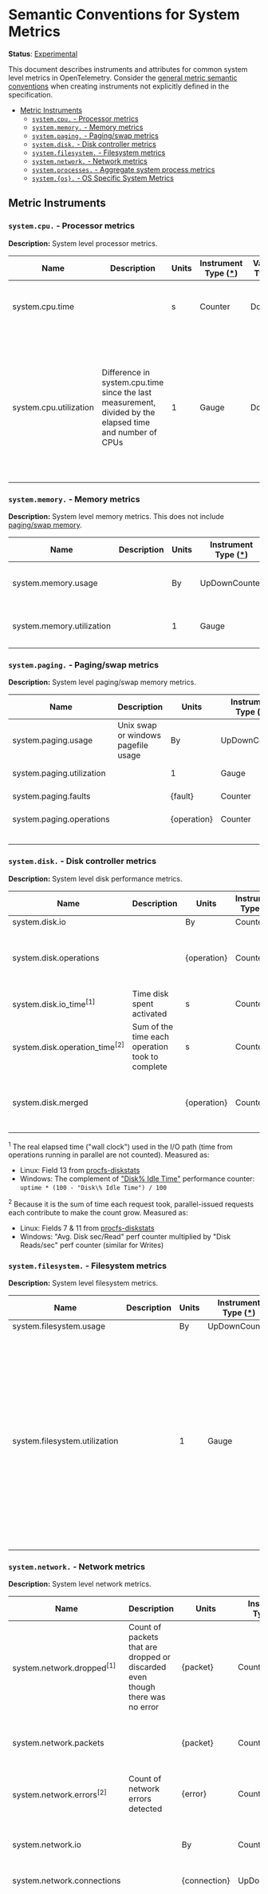 <!--- Hugo front matter used to generate the website version of this page:
linkTitle: System
--->

# Semantic Conventions for System Metrics

**Status**: [Experimental](../../document-status.md)

This document describes instruments and attributes for common system level
metrics in OpenTelemetry. Consider the [general metric semantic
conventions](README.md#general-metric-semantic-conventions) when creating
instruments not explicitly defined in the specification.

<!-- Re-generate TOC with `markdown-toc --no-first-h1 -i` -->

<!-- toc -->

- [Metric Instruments](#metric-instruments)
  * [`system.cpu.` - Processor metrics](#systemcpu---processor-metrics)
  * [`system.memory.` - Memory metrics](#systemmemory---memory-metrics)
  * [`system.paging.` - Paging/swap metrics](#systempaging---pagingswap-metrics)
  * [`system.disk.` - Disk controller metrics](#systemdisk---disk-controller-metrics)
  * [`system.filesystem.` - Filesystem metrics](#systemfilesystem---filesystem-metrics)
  * [`system.network.` - Network metrics](#systemnetwork---network-metrics)
  * [`system.processes.` - Aggregate system process metrics](#systemprocesses---aggregate-system-process-metrics)
  * [`system.{os}.` - OS Specific System Metrics](#systemos---os-specific-system-metrics)

<!-- tocstop -->

## Metric Instruments

### `system.cpu.` - Processor metrics

**Description:** System level processor metrics.

| Name                   | Description                                                                                              | Units | Instrument Type ([*](README.md#instrument-types)) | Value Type | Attribute Key(s) | Attribute Values                    |
| ---------------------- | -------------------------------------------------------------------------------------------------------- | ----- | ------------------------------------------------- | ---------- | ---------------- | ----------------------------------- |
| system.cpu.time        |                                                                                                          | s     | Counter                                           | Double     | state            | idle, user, system, interrupt, etc. |
|                        |                                                                                                          |       |                                                   |            | cpu              | CPU number [0..n-1]                 |
| system.cpu.utilization | Difference in system.cpu.time since the last measurement, divided by the elapsed time and number of CPUs | 1     | Gauge                                             | Double     | state            | idle, user, system, interrupt, etc. |
|                        |                                                                                                          |       |                                                   |            | cpu              | CPU number (0..n)                   |

### `system.memory.` - Memory metrics

**Description:** System level memory metrics. This does not include [paging/swap
memory](#systempaging---pagingswap-metrics).

| Name                      | Description | Units | Instrument Type ([*](README.md#instrument-types)) | Value Type | Attribute Key | Attribute Values         |
| ------------------------- | ----------- | ----- | ------------------------------------------------- | ---------- | ------------- | ------------------------ |
| system.memory.usage       |             | By    | UpDownCounter                                     | Int64      | state         | used, free, cached, etc. |
| system.memory.utilization |             | 1     | Gauge                                             | Double     | state         | used, free, cached, etc. |

### `system.paging.` - Paging/swap metrics

**Description:** System level paging/swap memory metrics.

| Name                      | Description                         | Units        | Instrument Type ([*](README.md#instrument-types)) | Value Type | Attribute Key | Attribute Values |
|---------------------------|-------------------------------------|--------------|---------------------------------------------------|------------|---------------|------------------|
| system.paging.usage       | Unix swap or windows pagefile usage | By           | UpDownCounter                                     | Int64      | state         | used, free       |
| system.paging.utilization |                                     | 1            | Gauge                                             | Double     | state         | used, free       |
| system.paging.faults      |                                     | {fault}     | Counter                                           | Int64      | type          | major, minor     |
| system.paging.operations  |                                     | {operation} | Counter                                           | Int64      | type          | major, minor     |
|                           |                                     |              |                                                   |            | direction     | in, out          |

### `system.disk.` - Disk controller metrics

**Description:** System level disk performance metrics.

| Name                                       | Description                                     | Units        | Instrument Type ([*](README.md#instrument-types)) | Value Type | Attribute Key | Attribute Values |
|--------------------------------------------|-------------------------------------------------|--------------|---------------------------------------------------|------------|---------------|------------------|
| system.disk.io<!--notlink-->               |                                                 | By           | Counter                                           | Int64      | device        | (identifier)     |
|                                            |                                                 |              |                                                   |            | direction     | read, write      |
| system.disk.operations                     |                                                 | {operation} | Counter                                           | Int64      | device        | (identifier)     |
|                                            |                                                 |              |                                                   |            | direction     | read, write      |
| system.disk.io_time<sup>\[1\]</sup>        | Time disk spent activated                       | s            | Counter                                           | Double     | device        | (identifier)     |
| system.disk.operation_time<sup>\[2\]</sup> | Sum of the time each operation took to complete | s            | Counter                                           | Double     | device        | (identifier)     |
|                                            |                                                 |              |                                                   |            | direction     | read, write      |
| system.disk.merged                         |                                                 | {operation} | Counter                                           | Int64      | device        | (identifier)     |
|                                            |                                                 |              |                                                   |            | direction     | read, write      |

<sup>1</sup> The real elapsed time ("wall clock")
used in the I/O path (time from operations running in parallel are not
counted). Measured as:

- Linux: Field 13 from
[procfs-diskstats](https://www.kernel.org/doc/Documentation/ABI/testing/procfs-diskstats)
- Windows: The complement of ["Disk\% Idle
Time"](https://docs.microsoft.com/en-us/archive/blogs/askcore/windows-performance-monitor-disk-counters-explained#windows-performance-monitor-disk-counters-explained:~:text=%25%20Idle%20Time,Idle\)%20to%200%20(meaning%20always%20busy).)
performance counter: `uptime * (100 - "Disk\% Idle Time") / 100`

<sup>2</sup> Because it is the sum of time each
request took, parallel-issued requests each contribute to make the count
grow. Measured as:

- Linux: Fields 7 & 11 from
[procfs-diskstats](https://www.kernel.org/doc/Documentation/ABI/testing/procfs-diskstats)
- Windows: "Avg. Disk sec/Read" perf counter multiplied by "Disk Reads/sec"
perf counter (similar for Writes)

### `system.filesystem.` - Filesystem metrics

**Description:** System level filesystem metrics.

| Name                          | Description | Units | Instrument Type ([*](README.md#instrument-types)) | Value Type | Attribute Key | Attribute Values     |
| ----------------------------- | ----------- | ----- | ------------------------------------------------- | ---------- | ------------- | -------------------- |
| system.filesystem.usage       |             | By    | UpDownCounter                                     | Int64      | device        | (identifier)         |
|                               |             |       |                                                   |            | state         | used, free, reserved |
|                               |             |       |                                                   |            | type          | ext4, tmpfs, etc.    |
|                               |             |       |                                                   |            | mode          | rw, ro, etc.         |
|                               |             |       |                                                   |            | mountpoint    | (path)               |
| system.filesystem.utilization |             | 1     | Gauge                                             | Double     | device        | (identifier)         |
|                               |             |       |                                                   |            | state         | used, free, reserved |
|                               |             |       |                                                   |            | type          | ext4, tmpfs, etc.    |
|                               |             |       |                                                   |            | mode          | rw, ro, etc.         |
|                               |             |       |                                                   |            | mountpoint    | (path)               |

### `system.network.` - Network metrics

**Description:** System level network metrics.

| Name                                   | Description                                                                   | Units         | Instrument Type ([*](README.md#instrument-types)) | Value Type | Attribute Key | Attribute Values                                                                                                                                                                                            |
|----------------------------------------|-------------------------------------------------------------------------------|---------------|---------------------------------------------------|------------|---------------|-------------------------------------------------------------------------------------------------------------------------------------------------------------------------------------------------------------|
| system.network.dropped<sup>\[1\]</sup> | Count of packets that are dropped or discarded even though there was no error | {packet}     | Counter                                           | Int64      | device        | (identifier)                                                                                                                                                                                                |
|                                        |                                                                               |               |                                                   |            | direction     | transmit, receive                                                                                                                                                                                           |
| system.network.packets                 |                                                                               | {packet}     | Counter                                           | Int64      | device        | (identifier)                                                                                                                                                                                                |
|                                        |                                                                               |               |                                                   |            | direction     | transmit, receive                                                                                                                                                                                           |
| system.network.errors<sup>\[2\]</sup>  | Count of network errors detected                                              | {error}      | Counter                                           | Int64      | device        | (identifier)                                                                                                                                                                                                |
|                                        |                                                                               |               |                                                   |            | direction     | transmit, receive                                                                                                                                                                                           |
| system<!--notlink-->.network.io        |                                                                               | By            | Counter                                           | Int64      | device        | (identifier)                                                                                                                                                                                                |
|                                        |                                                                               |               |                                                   |            | direction     | transmit, receive                                                                                                                                                                                           |
| system.network.connections             |                                                                               | {connection} | UpDownCounter                                     | Int64      | device        | (identifier)                                                                                                                                                                                                |
|                                        |                                                                               |               |                                                   |            | protocol      | tcp, udp, [etc.](https://en.wikipedia.org/wiki/Transport_layer#Protocols)                                                                                                                                   |
|                                        |                                                                               |               |                                                   |            | state         | If specified, SHOULD be one of: close, close_wait, closing, delete, established, fin_wait_1, fin_wait_2, last_ack, listen, syn_recv, syn_sent, time_wait. A stateless protocol MUST NOT set this attribute. |

<sup>1</sup> Measured as:

- Linux: the `drop` column in `/proc/dev/net`
([source](https://web.archive.org/web/20180321091318/http://www.onlamp.com/pub/a/linux/2000/11/16/LinuxAdmin.html)).
- Windows:
[`InDiscards`/`OutDiscards`](https://docs.microsoft.com/en-us/windows/win32/api/netioapi/ns-netioapi-mib_if_row2)
from
[`GetIfEntry2`](https://docs.microsoft.com/en-us/windows/win32/api/netioapi/nf-netioapi-getifentry2).

<sup>2</sup> Measured as:

- Linux: the `errs` column in `/proc/dev/net`
([source](https://web.archive.org/web/20180321091318/http://www.onlamp.com/pub/a/linux/2000/11/16/LinuxAdmin.html)).
- Windows:
[`InErrors`/`OutErrors`](https://docs.microsoft.com/en-us/windows/win32/api/netioapi/ns-netioapi-mib_if_row2)
from
[`GetIfEntry2`](https://docs.microsoft.com/en-us/windows/win32/api/netioapi/nf-netioapi-getifentry2).

### `system.processes.` - Aggregate system process metrics

**Description:** System level aggregate process metrics. For metrics at the
individual process level, see [process metrics](process-metrics.md).

| Name                     | Description                                               | Units       | Instrument Type ([*](README.md#instrument-types)) | Value Type | Attribute Key | Attribute Values                                                                               |
| ------------------------ | --------------------------------------------------------- | ----------- | ------------------------------------------------- | ---------- | ------------- | ---------------------------------------------------------------------------------------------- |
| system.processes.count   | Total number of processes in each state                   | {process} | UpDownCounter                                     | Int64      | status        | running, sleeping, [etc.](https://man7.org/linux/man-pages/man1/ps.1.html#PROCESS_STATE_CODES) |
| system.processes.created | Total number of processes created over uptime of the host | {process} | Counter                                           | Int64      | -             | -                                                                                              |

### `system.{os}.` - OS Specific System Metrics

Instrument names for system level metrics that have different and conflicting
meaning across multiple OSes should be prefixed with `system.{os}.` and
follow the hierarchies listed above for different entities like CPU, memory,
and network.

For example, [UNIX load
average](https://en.wikipedia.org/wiki/Load_(computing)) over a given
interval is not well standardized and its value across different UNIX like
OSes may vary despite being under similar load:

> Without getting into the vagaries of every Unix-like operating system in
existence, the load average more or less represents the average number of
processes that are in the running (using the CPU) or runnable (waiting for
the CPU) states. One notable exception exists: Linux includes processes in
uninterruptible sleep states, typically waiting for some I/O activity to
complete. This can markedly increase the load average on Linux systems.

([source of
quote](https://github.com/torvalds/linux/blob/e4cbce4d131753eca271d9d67f58c6377f27ad21/kernel/sched/loadavg.c#L11-L18),
[linux source
code](https://github.com/torvalds/linux/blob/e4cbce4d131753eca271d9d67f58c6377f27ad21/kernel/sched/loadavg.c#L11-L18))

An instrument for load average over 1 minute on Linux could be named
`system.linux.cpu.load_1m`, reusing the `cpu` name proposed above and having
an `{os}` prefix to split this metric across OSes.
